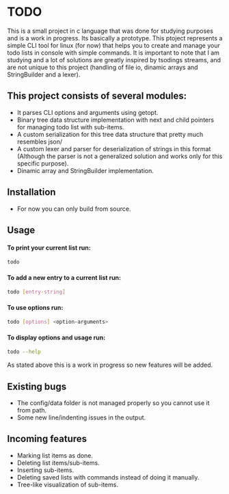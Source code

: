 # TODO
This is a small project in c language that was done for studying purposes and is a work in progress. Its basically a prototype.
This ptoject represents a simple CLI tool for linux (for now) that helps you to create and manage your todo lists in console with simple commands.
It is important to note that I am studying and a lot of solutions are greatly inspired by tsodings streams, and are not unique to this project (handling of file io, dinamic arrays and StringBuilder and a lexer).


## This project consists of several modules:
- It parses CLI options and arguments using getopt.
- Binary tree data structure implementation with next and child pointers for managing todo list with sub-items.
- A custom serialization for this tree data structure that pretty much resembles json/
- A custom lexer and parser for deserialization of strings in this format (Although the parser is not a generalized solution and works only for this specific purpose).
- Dinamic array and StringBuilder implementation.

## Installation

- For now you can only build from source.

## Usage

#### To print your current list run:
```bash
todo
```

#### To add a new entry to a current list run: 
 ```bash
todo [entry-string]
```

#### To use options run:
 ```bash
todo [options] <option-arguments>
```

#### To display options and usage run:

```bash
todo --help
```


 As stated above this is a work in progress so new features will be added.

## Existing bugs
 - The config/data folder is not managed properly so you cannot use it from path.
 - Some new line/indenting issues in the output.

## Incoming features 
 - Marking list items as done.
 - Deleting list items/sub-items.
 - Inserting sub-items.
 - Deleting saved lists with commands instead of doing it manually.
 - Tree-like visualization of sub-items.
